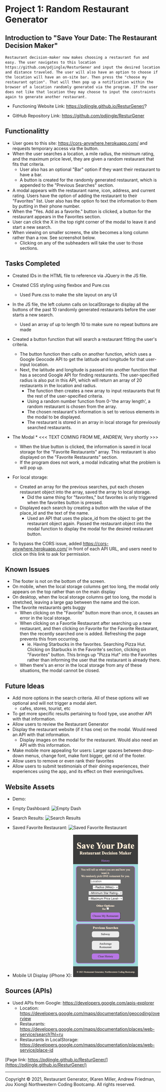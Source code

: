 # Project 1: Random Restaurant Generator

<!-- ## To-Do 3/20/21 (in order of importance) -->
<!-- * get local storage to work for favorites
* add modal for errors, and delete alerts.
* make presentation
* make readMe
    * type intro
* cors before every session
    * we could make a modal with the link for users to activate the cors permission
   	 - <<<<we need a link that actually accomplishes this for the various individual users.>>>> -->

## Introduction to "Save Your Date: The Restaurant Decision Maker"
	Restaurant decision-maker now makes choosing a restaurant fun and easy. The user navigates to this location https://github.com/pdjingle/ResturGener and input the desired location and distance traveled. The user will also have an option to choose if the location will have an on-site bar. Then press the "choose my restaurant option". That will then pop up a notification within the browser of a location randomly generated via the program. If the user does not like that location they may choose to input the constraints again to generate another restaurant. 
    
* Functioning Website Link: https://pdjingle.github.io/ResturGener/?
    
* GitHub Repository Link: https://github.com/pdjingle/ResturGener
    
## Functionalitty

* User goes to this site: https://cors-anywhere.herokuapp.com/ and requests temporary access via the button.
* When the user searches a location, a mile radius, the minimum rating, and the maximum price level, they are given a random restaurant that fits that criteria.
    * User also has an optional "Bar" option if they want their restaurant to have a bar.
    * A button is created for the randomly generated restaurant, which is appended to the "Previous Searches" section.
* A modal appears with the restaurant name, icon, address, and current rating. Users have the option of adding the restaurant to their "Favorites" list. User also has the option fo text the information to them by putting in their phone number.
* When the "Yes. Add as a favorite." button is clicked, a button for the restaurant appears in the Favorites section.
* User can click the X in the top right corner of the modal to leave it and start a new search.
* When viewing on smaller screens, the site becomes a long column rather than a row. See screenshot below.
    * Clicking on any of the subheaders will take the user to those sections.


## Tasks Completed

* Created IDs in the HTML file to reference via JQuery in the JS file.
* Created CSS styling using flexbox and Pure.css
    * Used Pure.css to make the site layout on any UI
* In the JS file, the left column calls on localStorage to display all the buttons of the past 10 randomly generated restaurants before the user starts a new search.
    * Used an array of up to length 10 to make sure no repeat buttons are made
* Created a button function that will search a restaurant fitting the user's criteria.
    * The button function then calls on another function, which uses a Google Geocode API to get the latitude and longitude for that user-input location.
    * Next, the latitude and longitude is passed into another function that has a second Google API for finding restaurants. The user-specified radius is also put in this API, which will return an array of 20 restaurants in the location and radius.
        * The function then creates a new array to input restaurants that fit the rest of the user-specified criteria.
        * Using a random number function from 0-'the array length', a random restaurant is chosen from the array.
        * The chosen restaurant's information is set to verious elements in the modal to be displayed.
        * The restaurant is stored in an array in local storage for previously searched restaurants.
* The Modal 
        * <<< TEXT COMING FROM ME, ANDREW, Very shortly >>>


    * When the blue button is clicked, the information is saved in local storage for the "Favorite Restaurants" array. This restaurant is also displayed on the "Favorite Restaurants" section.
    * If the program does not work, a modal indicating what the problem is will pop up.
* For local storage:
    * Created an array for the previous searches, put each chosen restaurant object into the array, saved the array to local storage.
        * Did the same thing for "favorites," but favorites is only triggered when the favorites button is pressed.
    * Displayed each search by creating a button with the value of the place_id and the text of the name.
        * Used an API that uses the place_id from the object to get the restaurant object again. Passed the restaurant object into the modal function to display the modal for the desired restaurant button.
* To bypass the CORS issue, added https://cors-anywhere.herokuapp.com/ in front of each API URL, and users need to click on this link to ask for permission.


## Known Issues

* The footer is not on the bottom of the screen.
* On mobile, when the local storage columns get too long, the modal only appears on the top rather than on the main display
* On desktop, when the local storage columns get too long, the modal is stretched, leaving a large gap between the name and the icon.
* The favorite restaurants gets buggy
    * When clicking on the "Favorite" button more than once, it causes an error in the local storage.
    * When clicking on a Favortie Restaurant after searching up a new restaurant, and then clicking on Favorite for the Favorite Restaurant, then the recently searched one is added. Refreshing the page prevents this from occurring.
        * ie. Having Starbucks in the favorites. Searching Pizza Hut. Clicking on Starbucks in the Favorite's section, clicking on "Favorites" button. This brings up "Pizza Hut" into the Favorites rather than informing the user that the restaurant is already there.
    * When there's an error in the local storage from any of these situations, the modal cannot be closed.


## Future Ideas

* Add more options in the search criteria. All of these options will we optional and will not trigger a modal alert.
    * cafes, stores, tourist, etc
* To get more specific results pertaining to food type, use another API with that information.
* Allow users to review the Restaurant Generator
* Display the restaurant website (if it has one) on the modal. Would need an API with that information.
    * Display images on the modal for the restaurant. Would also need an API with this information.
* Make mobile more appealing for users: Larger spaces between drop-down menus, change font, make font bigger, get rid of the footer.
* Allow users to remove or even rank their favorites
* Allow users to submit testimonials of their dining experiences, their experiences using the app, and its effect on their evenings/lives.


## Website Assets

* Demo:

* Empty Dashboard: 
![Empty Dash](./assets/empty-dash.png)

* Search Results: 
![Search Results](./assets/search-results.png)

* Saved Favorite Restaurant: 
![Saved Favorite Restaurant](./assets/fave-save.png)

* Mobile UI Display (iPhone X): 
![iPhone (mobile) display](./assets/mobile.png)


## Sources (APIs)

* Used APIs from Google: https://developers.google.com/apis-explorer
    * Location: https://developers.google.com/maps/documentation/geocoding/overview
    * Restaurants: https://developers.google.com/maps/documentation/places/web-service/search?hl=ru
    * Restaurants in LocalStorage: https://developers.google.com/maps/documentation/places/web-service/place-id

[Page link: https://pdjingle.github.io/ResturGener/](https://pdjingle.github.io/ResturGener/)
- - -
 Copyright © 2021,  Restaurant Generator, (Karen Miller, Andrew Friedman, Jou Xiong) Northwestern Coding Bootcamp. All rights reserved.





<!-- ## Application Requirements

Your project should fulfill the following requirements:

* Use a CSS framework other than Bootstrap. !!!!!!!!

* Be deployed to GitHub Pages.

* Be interactive (i.e., accept and respond to user input).

* Use at least two server-side APIs.

* Does not use alerts, confirms, or prompts (use modals).

* Use client-side storage to store persistent data.

* Be responsive.

* Have a polished UI. CSS !!!!!!!

* Have a clean repository that meets quality coding standards (file structure, naming conventions, follows best practices for class/id naming conventions, indentation, quality comments, etc.).

* Have a quality README (with unique name, description, technologies used, screenshot, and link to deployed application).


## Presentation Requirements

Use this [project presentation template](https://docs.google.com/presentation/d/1_u8TKy5zW5UlrVQVnyDEZ0unGI2tjQPDEpA0FNuBKAw/edit?usp=sharing) to address the following: 

* Elevator pitch: a one minute description of your application

* Concept: What is your user story? What was your motivation for development?

* Process: What were the technologies used? How were tasks and roles broken down and assigned? What challenges did you encounter? What were your successes?

* Demo: Show your stuff!

* Directions for Future Development

* Links to the deployed application and the GitHub repository


## Grading Metrics 

| Metric                | Weight | 
| ---                   | ---    |
| Technical Criteria    | 25%    |
| Concept               | 10%    |
| Deployment            | 20%    |
| Repository Quality    | 10%    |
| Application Quality   | 15%    |
| Presentation          | 10%    |
| Collaboration         | 10%    |


## Grading Requirements

This project is graded based on the following criteria:

### Technical Acceptance Criteria: 25%

* Satisfies the following code requirements:

	* Application uses at least two server-side APIs.

    * Application uses client-side storage to store persistent data.

    * Application doesn't use JS alerts, prompts, or confirms (uses modals instead).

    * Application uses a CSS framework other than Bootstrap.

    * Application is interactive (accepts and responds to user input)

### Concept 10%

* Application should be a unique and novel idea.

* Your group should clearly and concisely articulate your project idea.

### Deployment: 20%

* Application deployed at live URL and loads with no errors.

* Application GitHub URL submitted.

### Repository Quality: 10%

* Repository has a unique name.

* Repository follows best practices for file structure and naming conventions.

* Repository follows best practices for class/id naming conventions, indentation, quality comments, etc.

* Repository contains multiple descriptive commit messages.

* Repository contains a quality README file with description, screenshot, and link to deployed application.

### Application Quality: 15%

* Application user experience is intuitive and easy to navigate.

* Application user interface style is clean and polished.

* Application is responsive.

### Presentation 10%

* Your group should present using Powerpoint or a similar presentation software.

* Every group member should speak during the presentation.

* Your presentation should follow the [Project Presentation Template](https://docs.google.com/presentation/d/1_u8TKy5zW5UlrVQVnyDEZ0unGI2tjQPDEpA0FNuBKAw/edit?usp=sharing).

### Collaboration 10%

* There are no major disparities in the number of GitHub contributions between group members.


## Submission on BCS

Each member is required to submit the following:

* The URL of the deployed application.

* The URL of the GitHub repository.


 -->

